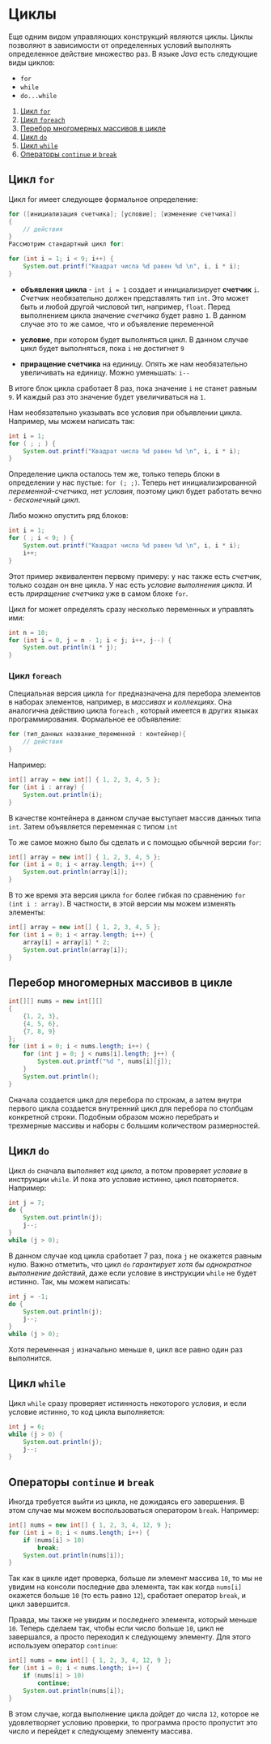 # Циклы
Еще одним видом управляющих конструкций являются циклы. Циклы позволяют в зависимости от определенных условий выполнять определенное действие множество раз. В языке *Java* есть следующие виды циклов:
- `for`
- `while`
- `do...while`

1. [Цикл `for`](Loops#Цикл-for)
2. [Цикл `foreach`](Loops#Цикл-foreach)
3. [Перебор многомерных массивов в цикле](Loops#Перебор-многомерных-массивов-в-цикле)
4. [Цикл `do`](Loops#Цикл-do)
5. [Цикл `while`](Loops#Цикл-while)
6. [Операторы `continue` и `break`](Loops#Операторы-continue-и-break)


## Цикл `for`
Цикл for имеет следующее формальное определение:

```java
for ([инициализация счетчика]; [условие]; [изменение счетчика])
{
    // действия
}
Рассмотрим стандартный цикл for:
```

```java
for (int i = 1; i < 9; i++) {
    System.out.printf("Квадрат числа %d равен %d \n", i, i * i);
}
```

- **объявления цикла** - `int i = 1` создает и инициализирует **счетчик** `i`. *Счетчик* необязательно должен представлять тип `int`. Это может быть и любой другой числовой тип, например, `float`. Перед выполнением цикла значение *счетчика* будет равно `1`. В данном случае это то же самое, что и объявление переменной

- **условие**, при котором будет выполняться цикл. В данном случае цикл будет выполняться, пока `i` не достигнет `9`

- **приращение счетчика** на единицу. Опять же нам необязательно увеличивать на единицу. Можно уменьшать: `i--`

В итоге блок цикла сработает 8 раз, пока значение `i` не станет равным `9`. И каждый раз это значение будет увеличиваться на `1`.

Нам необязательно указывать все условия при объявлении цикла. Например, мы можем написать так:

```java
int i = 1;
for ( ; ; ) {
    System.out.printf("Квадрат числа %d равен %d \n", i, i * i);
}
```

Определение цикла осталось тем же, только теперь блоки в определении у нас пустые: `for (; ;)`. Теперь нет инициализированной *переменной-счетчика*, нет *условия*, поэтому цикл будет работать вечно - *бесконечный цикл*.

Либо можно опустить ряд блоков:

```java
int i = 1;
for ( ; i < 9; ) {
    System.out.printf("Квадрат числа %d равен %d \n", i, i * i);
    i++;
}
```

Этот пример эквивалентен первому примеру: у нас также есть *счетчик*, только создан он вне цикла. У нас есть *условие выполнения цикла*. И есть *приращение счетчика* уже в самом блоке `for`.

Цикл for может определять сразу несколько переменных и управлять ими:

```java
int n = 10;
for (int i = 0, j = n - 1; i < j; i++, j--) {
    System.out.println(i * j);
}
```


### Цикл `foreach`
Специальная версия цикла `for` предназначена для перебора элементов в наборах элементов, например, в *массивах* и *коллекциях*. Она аналогична действию цикла `foreach` , который имеется в других языках программирования. Формальное ее объявление:

```java
for (тип_данных название_переменной : контейнер){
    // действия
}
```

Например:

```java
int[] array = new int[] { 1, 2, 3, 4, 5 };
for (int i : array) {
    System.out.println(i);
}
```

В качестве контейнера в данном случае выступает массив данных типа `int`. Затем объявляется переменная с типом `int`

То же самое можно было бы сделать и с помощью обычной версии `for`:

```java
int[] array = new int[] { 1, 2, 3, 4, 5 };
for (int i = 0; i < array.length; i++) {
    System.out.println(array[i]);
}
```

В то же время эта версия цикла `for` более гибкая по сравнению `for (int i : array)`. В частности, в этой версии мы можем изменять элементы:

```java
int[] array = new int[] { 1, 2, 3, 4, 5 };
for (int i = 0; i < array.length; i++) {
    array[i] = array[i] * 2;
    System.out.println(array[i]);
}
```


## Перебор многомерных массивов в цикле

```java
int[][] nums = new int[][] 
{ 
    {1, 2, 3},
    {4, 5, 6},
    {7, 8, 9}
};
for (int i = 0; i < nums.length; i++) {
    for (int j = 0; j < nums[i].length; j++) {
        System.out.printf("%d ", nums[i][j]);
    }
    System.out.println();
}
```

Сначала создается цикл для перебора по строкам, а затем внутри первого цикла создается внутренний цикл для перебора по столбцам конкретной строки. Подобным образом можно перебрать и трехмерные массивы и наборы с большим количеством размерностей.


## Цикл `do`
Цикл `do` сначала выполняет *код цикла*, а потом проверяет *условие* в инструкции `while`. И пока это условие истинно, цикл повторяется. Например:

```java
int j = 7;
do {
    System.out.println(j);
    j--;
}
while (j > 0);
```

В данном случае код цикла сработает 7 раз, пока `j` не окажется равным нулю. Важно отметить, что цикл `do` *гарантирует хотя бы однократное выполнение действий*, даже если условие в инструкции `while` не будет истинно. Так, мы можем написать:

```java
int j = -1;
do {
    System.out.println(j);
    j--;
}
while (j > 0);
```

Хотя переменная `j` изначально меньше `0`, цикл все равно один раз выполнится.


## Цикл `while`
Цикл `while` сразу проверяет истинность некоторого условия, и если условие истинно, то код цикла выполняется:

```java
int j = 6;
while (j > 0) {
    System.out.println(j);
    j--;
}
```


## Операторы `continue` и `break`
Иногда требуется выйти из цикла, не дожидаясь его завершения. В этом случае мы можем воспользоваться оператором `break`. Например:

```java
int[] nums = new int[] { 1, 2, 3, 4, 12, 9 };
for (int i = 0; i < nums.length; i++) {
    if (nums[i] > 10)
        break;
    System.out.println(nums[i]);
}
```

Так как в цикле идет проверка, больше ли элемент массива `10`, то мы не увидим на консоли последние два элемента, так как когда `nums[i]` окажется больше `10` (то есть равно `12`), сработает оператор `break`, и цикл завершится.

Правда, мы также не увидим и последнего элемента, который меньше `10`. Теперь сделаем так, чтобы если число больше `10`, цикл не завершался, а просто переходил к следующему элементу. Для этого используем оператор `continue`:

```java
int[] nums = new int[] { 1, 2, 3, 4, 12, 9 };
for (int i = 0; i < nums.length; i++) {
    if (nums[i] > 10)
        continue;
    System.out.println(nums[i]);
}
```

В этом случае, когда выполнение цикла дойдет до числа `12`, которое не удовлетворяет условию проверки, то программа просто пропустит это число и перейдет к следующему элементу массива.
